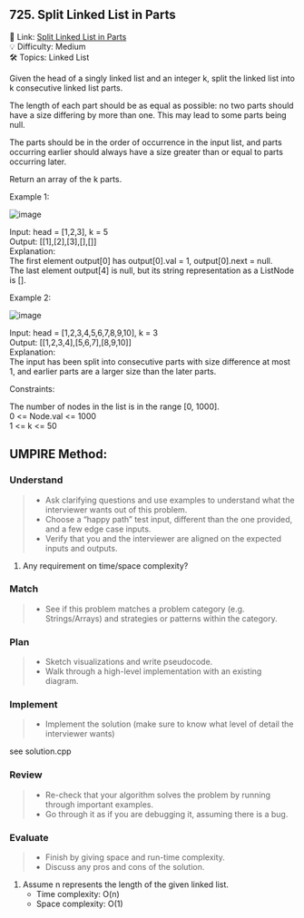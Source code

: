 ## 725. Split Linked List in Parts
🔗 Link: [Split Linked List in Parts](https://leetcode.com/problems/split-linked-list-in-parts/description/?envType=daily-question&envId=2024-09-08)  
💡 Difficulty: Medium  
🛠️ Topics: Linked List

Given the head of a singly linked list and an integer k, split the linked list into k consecutive linked list parts.

The length of each part should be as equal as possible: no two parts should have a size differing by more than one. This may lead to some parts being null.

The parts should be in the order of occurrence in the input list, and parts occurring earlier should always have a size greater than or equal to parts occurring later.

Return an array of the k parts.

 

Example 1:

![image](https://github.com/user-attachments/assets/c967bb65-433f-4ab1-87d8-b11d0b859466)

Input: head = [1,2,3], k = 5  
Output: [[1],[2],[3],[],[]]  
Explanation:  
The first element output[0] has output[0].val = 1, output[0].next = null.  
The last element output[4] is null, but its string representation as a ListNode is [].  

Example 2:

![image](https://github.com/user-attachments/assets/b0e71451-5e7d-4d46-97fc-f829db1e973c)

Input: head = [1,2,3,4,5,6,7,8,9,10], k = 3  
Output: [[1,2,3,4],[5,6,7],[8,9,10]]  
Explanation:  
The input has been split into consecutive parts with size difference at most 1, and earlier parts are a larger size than the later parts.
 

Constraints:

The number of nodes in the list is in the range [0, 1000].  
0 <= Node.val <= 1000  
1 <= k <= 50

## UMPIRE Method:

### Understand
> - Ask clarifying questions and use examples to understand what the interviewer wants out of this problem.
> - Choose a “happy path” test input, different than the one provided, and a few edge case inputs.
> - Verify that you and the interviewer are aligned on the expected inputs and outputs.
1. Any requirement on time/space complexity?
### Match
> - See if this problem matches a problem category (e.g. Strings/Arrays) and strategies or patterns within the category.
### Plan
> - Sketch visualizations and write pseudocode.
> - Walk through a high-level implementation with an existing diagram.

### Implement
> - Implement the solution (make sure to know what level of detail the interviewer wants)  

see solution.cpp
### Review
> - Re-check that your algorithm solves the problem by running through important examples.
> - Go through it as if you are debugging it, assuming there is a bug.
### Evaluate
> - Finish by giving space and run-time complexity.
> - Discuss any pros and cons of the solution.
1. Assume n represents the length of the given linked list.
   - Time complexity: O(n)
   - Space complexity: O(1)

